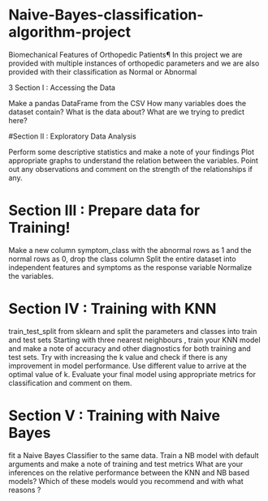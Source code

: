 # Naive-Bayes-classification-algorithm-project
Biomechanical Features of Orthopedic Patients¶ In this project we are provided with multiple instances of orthopedic parameters and we are also provided with their classification as Normal or Abnormal

3 Section I : Accessing the Data

Make a pandas DataFrame from the CSV
How many variables does the dataset contain?
What is the data about?
What are we trying to predict here?

#Section II : Exploratory Data Analysis

Perform some descriptive statistics and make a note of your findings
Plot appropriate graphs to understand the relation between the variables.
Point out any observations and comment on the strength of the relationships if any.

# Section III : Prepare data for Training!

Make a new column symptom_class with the abnormal rows as 1 and the normal rows as 0, drop the class column
Split the entire dataset into independent features and symptoms as the response variable
Normalize the variables.

# Section IV : Training with KNN

 train_test_split from sklearn and split the parameters and classes into train and test sets
Starting with three nearest neighbours , train your KNN model and make a note of accuracy and other diagnostics for both training and test sets.
Try with increasing the k value and check if there is any improvement in model performance. Use different value to arrive at the optimal value of k.
Evaluate your final model using appropriate metrics for classification and comment on them.

# Section V : Training with Naive Bayes

 fit a Naive Bayes Classifier to the same data.
Train a NB model with default arguments and make a note of training and test metrics
What are your inferences on the relative performance between the KNN and NB based models?
Which of these models would you recommend and with what reasons ?
